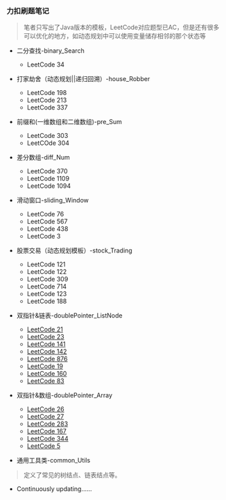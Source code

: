 ### 力扣刷题笔记
> 笔者只写出了Java版本的模板，LeetCode对应题型已AC，但是还有很多可以优化的地方，如动态规划中可以使用变量储存相邻的那个状态等
- 二分查找-binary_Search
  - LeetCode 34
  
- 打家劫舍（动态规划||递归回溯）-house_Robber
  - LeetCode 198
  - LeetCode 213
  - LeetCode 337
- 前缀和(一维数组和二维数组)-pre_Sum
  - LeetCode 303
  - LeetCOde 304
- 差分数组-diff_Num
  - LeetCode 370
  - LeetCode 1109
  - LeetCode 1094
- 滑动窗口-sliding_Window
  - LeetCode 76
  - LeetCode 567
  - LeetCode 438
  - LeetCode 3
- 股票交易（动态规划模板）-stock_Trading
  - LeetCode 121
  - LeetCode 122
  - LeetCode 309
  - LeetCode 714
  - LeetCode 123
  - LeetCode 188
- 双指针&链表-doublePointer_ListNode
  - [LeetCode 21](https://leetcode.cn/problems/merge-two-sorted-lists/)
  - [LeetCode 23](https://leetcode.cn/problems/merge-k-sorted-lists/)
  - [LeetCode 141](https://leetcode.cn/problems/linked-list-cycle/)
  - [LeetCode 142](https://leetcode.cn/problems/linked-list-cycle-ii/)
  - [LeetCode 876](https://leetcode.cn/problems/middle-of-the-linked-list/)
  - [LeetCode 19](https://leetcode.cn/problems/remove-nth-node-from-end-of-list/)
  - [LeetCode 160](https://leetcode.cn/problems/intersection-of-two-linked-lists/)
  - [LeetCode 83](https://leetcode.cn/problems/remove-duplicates-from-sorted-list/)
- 双指针&数组-doublePointer_Array
  - [LeetCode 26](https://leetcode.cn/problems/remove-duplicates-from-sorted-array/)
  - [LeetCode 27](https://leetcode.cn/problems/remove-element/)
  - [LeetCode 283](https://leetcode.cn/problems/move-zeroes/)
  - [LeetCode 167](https://leetcode.cn/problems/two-sum-ii-input-array-is-sorted/)
  - [LeetCode 344](https://leetcode.cn/problems/reverse-string/)
  - [LeetCode 5](https://leetcode.cn/problems/longest-palindromic-substring/)
- 通用工具类-common_Utils
> 定义了常见的树结点、链表结点等。
- Continuously updating......

